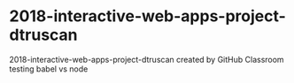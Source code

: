 # 2018-interactive-web-apps-project-dtruscan
2018-interactive-web-apps-project-dtruscan created by GitHub Classroom
testing babel vs node
